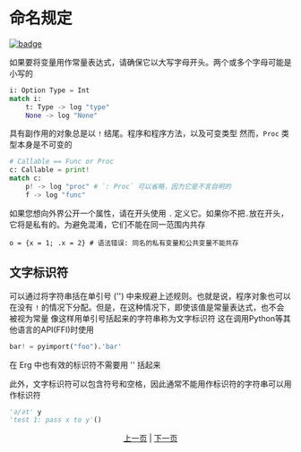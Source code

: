 # 命名规定

[![badge](https://img.shields.io/endpoint.svg?url=https%3A%2F%2Fgezf7g7pd5.execute-api.ap-northeast-1.amazonaws.com%2Fdefault%2Fsource_up_to_date%3Fowner%3Derg-lang%26repos%3Derg%26ref%3Dmain%26path%3Ddoc/EN/syntax/21_naming_rule.md%26commit_hash%3De959b3e54bfa8cee4929743b0193a129e7525c61)](https://gezf7g7pd5.execute-api.ap-northeast-1.amazonaws.com/default/source_up_to_date?owner=erg-lang&repos=erg&ref=main&path=doc/EN/syntax/21_naming_rule.md&commit_hash=e959b3e54bfa8cee4929743b0193a129e7525c61)

如果要将变量用作常量表达式，请确保它以大写字母开头。两个或多个字母可能是小写的

```python
i: Option Type = Int
match i:
    t: Type -> log "type"
    None -> log "None"
```

具有副作用的对象总是以 `!` 结尾。程序和程序方法，以及可变类型
然而，`Proc` 类型本身是不可变的

```python
# Callable == Func or Proc
c: Callable = print!
match c:
    p! -> log "proc" # `: Proc` 可以省略，因为它是不言自明的
    f -> log "func"
```

如果您想向外界公开一个属性，请在开头使用 `.` 定义它。如果你不把`.`放在开头，它将是私有的。为避免混淆，它们不能在同一范围内共存

```python,compile_fail
o = {x = 1; .x = 2} # 语法错误: 同名的私有变量和公共变量不能共存
```

## 文字标识符

可以通过将字符串括在单引号 ('') 中来规避上述规则。也就是说，程序对象也可以在没有 `!` 的情况下分配。但是，在这种情况下，即使该值是常量表达式，也不会被视为常量
像这样用单引号括起来的字符串称为文字标识符
这在调用Python等其他语言的API(FFI)时使用

```python
bar! = pyimport("foo").'bar'
```

在 Erg 中也有效的标识符不需要用 '' 括起来

此外，文字标识符可以包含符号和空格，因此通常不能用作标识符的字符串可以用作标识符

```python
'∂/∂t' y
'test 1: pass x to y'()
```

<p align='center'>
    <a href='./20_visibility.md'>上一页</a> | <a href='./22_lambda.md'>下一页</a>
</p>
